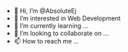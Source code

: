 - 👋 Hi, I’m @AbsoluteEj
- 👀 I’m interested in Web Development
- 🌱 I’m currently learning ...
- 💞️ I’m looking to collaborate on ...
- 📫 How to reach me ...

<!---
AbsoluteEj/AbsoluteEj is a ✨ special ✨ repository because its `README.md` (this file) appears on your GitHub profile.
You can click the Preview link to take a look at your changes.
--->
